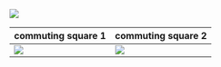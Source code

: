 ![](assets/img/h.jpeg)

commuting square 1 | commuting square 2
---                | ---
![](assets/img/h0.jpeg)     | ![](assets/img/h1.jpeg) 
